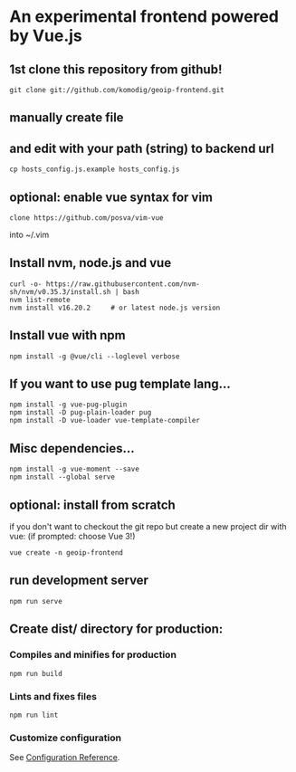 # An experimental frontend powered by Vue.js

## 1st clone this repository from github!
```
git clone git://github.com/komodig/geoip-frontend.git
```

## manually create file
## and edit with your path (string) to backend url
```
cp hosts_config.js.example hosts_config.js
```

## optional: enable vue syntax for vim
```
clone https://github.com/posva/vim-vue
```
into ~/.vim

## Install nvm, node.js and vue
```
curl -o- https://raw.githubusercontent.com/nvm-sh/nvm/v0.35.3/install.sh | bash
nvm list-remote
nvm install v16.20.2     # or latest node.js version
```

## Install vue with npm
```
npm install -g @vue/cli --loglevel verbose
```

## If you want to use pug template lang...
```
npm install -g vue-pug-plugin
npm install -D pug-plain-loader pug
npm install -D vue-loader vue-template-compiler
```

## Misc dependencies...
```
npm install -g vue-moment --save
npm install --global serve
```

## optional: install from scratch
if you don't want to checkout the git repo but
create a new project dir with vue:
(if prompted: choose Vue 3!)
```
vue create -n geoip-frontend
```

## run development server

```
npm run serve
```

## Create dist/ directory for production:

### Compiles and minifies for production
```
npm run build
```

### Lints and fixes files
```
npm run lint
```

### Customize configuration
See [Configuration Reference](https://cli.vuejs.org/config/).
